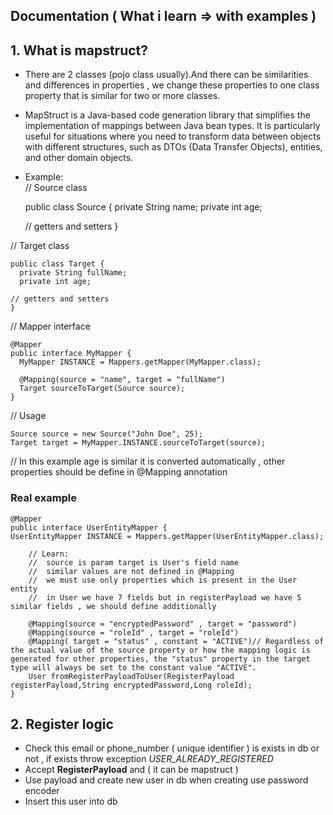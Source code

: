 ## Documentation ( What i learn => with examples )
## 1. What is mapstruct?
- There are 2 classes (pojo class usually).And there can be similarities and differences in properties , we change these properties to one class property that is similar for two or more classes.
- MapStruct is a Java-based code generation library that simplifies the implementation of mappings between Java bean types. It is particularly useful for situations where you need to transform data between objects with different structures, such as DTOs (Data Transfer Objects), entities, and other domain objects.
- Example:   
// Source class


    public class Source {
      private String name;
      private int age;

    // getters and setters
    }

// Target class

    public class Target {
      private String fullName;
      private int age;

    // getters and setters
    }

// Mapper interface

    @Mapper
    public interface MyMapper {
      MyMapper INSTANCE = Mappers.getMapper(MyMapper.class); 
  
      @Mapping(source = "name", target = "fullName")
      Target sourceToTarget(Source source);
    }

// Usage

    Source source = new Source("John Doe", 25);
    Target target = MyMapper.INSTANCE.sourceToTarget(source);

// In this example age is similar it is converted automatically , other properties should be define in @Mapping annotation 

###  Real example

    @Mapper
    public interface UserEntityMapper {
    UserEntityMapper INSTANCE = Mappers.getMapper(UserEntityMapper.class);
    
        // Learn:
        //  source is param target is User's field name
        //  similar values are not defined in @Mapping
        //  we must use only properties which is present in the User entity
        //  in User we have 7 fields but in registerPayload we have 5 similar fields , we should define additionally

        @Mapping(source = "encryptedPassword" , target = "password")
        @Mapping(source = "roleId" , target = "roleId")
        @Mapping( target = "status" , constant = "ACTIVE")// Regardless of the actual value of the source property or how the mapping logic is generated for other properties, the "status" property in the target type will always be set to the constant value "ACTIVE".
        User fromRegisterPayloadToUser(RegisterPayload registerPayload,String encryptedPassword,Long roleId);
    }

## 2. Register logic
- Check this email or phone_number ( unique identifier ) is exists in db or not , if exists throw exception _USER_ALREADY_REGISTERED_
- Accept **RegisterPayload** and ( it can be mapstruct )
- Use payload and create new user in db when creating use password encoder
- Insert this user into db